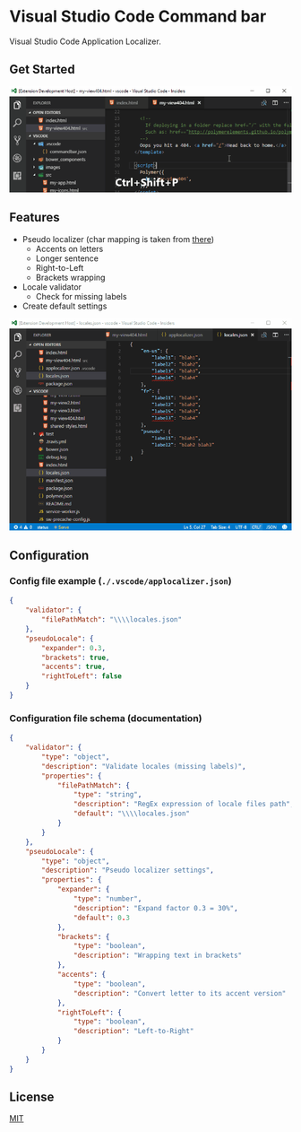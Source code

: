 # Visual Studio Code Command bar

Visual Studio Code Application Localizer.

## Get Started

[![Get Started](getstarted.gif)](getstarted.gif)

## Features

* Pseudo localizer (char mapping is taken from [there](https://code.google.com/archive/p/pseudolocalization-tool/))
    - Accents on letters
    - Longer sentence
    - Right-to-Left
    - Brackets wrapping
* Locale validator
	- Check for missing labels
* Create default settings

[![Demo](demo.gif)](demo.gif)

## Configuration

### Config file example (`./.vscode/applocalizer.json`)
```json
{
	"validator": {
		"filePathMatch": "\\\\locales.json"
	},
	"pseudoLocale": {
		"expander": 0.3,
		"brackets": true,
		"accents": true,
		"rightToLeft": false
	}
}
```

### Configuration file schema (documentation)
```json
{
	"validator": {
		"type": "object",
		"description": "Validate locales (missing labels)",
		"properties": {
			"filePathMatch": {
				"type": "string",
				"description": "RegEx expression of locale files path",
				"default": "\\\\locales.json"
			}
		}
	},
	"pseudoLocale": {
		"type": "object",
		"description": "Pseudo localizer settings",
		"properties": {
			"expander": {
				"type": "number",
				"description": "Expand factor 0.3 = 30%",
				"default": 0.3
			},
			"brackets": {
				"type": "boolean",
				"description": "Wrapping text in brackets"
			},
			"accents": {
				"type": "boolean",
				"description": "Convert letter to its accent version"
			},
			"rightToLeft": {
				"type": "boolean",
				"description": "Left-to-Right"
			}
		}
	}
}
```

## License

[MIT](LICENSE.md)
